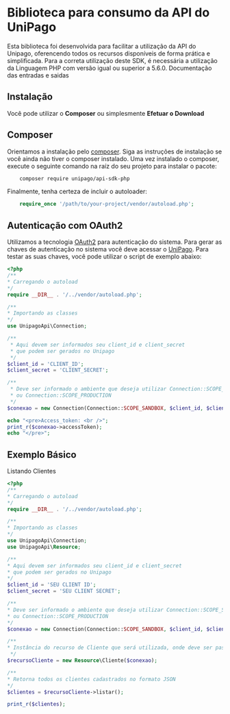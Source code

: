 Biblioteca para consumo da API do UniPago
=====
Esta biblioteca foi desenvolvida para facilitar a utilização da API do Unipago, oferencendo todos os recursos disponíveis de forma prática e simplificada.
Para a correta utilização deste SDK, é necessária a utilização da Linguagem PHP com versão igual ou superior a 5.6.0.
Documentação das entradas e saidas

## Instalação

Você pode utilizar o <b>Composer</b> ou simplesmente <b>Efetuar o Download</b>

## Composer

Orientamos a instalação pelo [composer](https://getcomposer.org/). Siga as  instruções de instalação se você ainda não tiver o composer instalado.
Uma vez instalado o composer, execute o seguinte comando na raíz do seu projeto para instalar o pacote:

```sh
    composer require unipago/api-sdk-php
```

Finalmente, tenha certeza de incluir o autoloader:

```php
    require_once '/path/to/your-project/vendor/autoload.php';
```
## Autenticação com OAuth2

Utilizamos a tecnologia [OAuth2](https://oauth.net/2/) para autenticação do sistema. 
Para gerar as chaves de autenticação no sistema você deve acessar o [UniPago](https://unipago.com.br/configuracoes-api/listar).
Para testar as suas chaves, você pode utilizar o script de exemplo abaixo:


```php
<?php
/**
* Carregando o autoload
*/
require __DIR__ . '/../vendor/autoload.php';

/**
* Importando as classes
*/
use UnipagoApi\Connection;

/**
 * Aqui devem ser informados seu client_id e client_secret
 * que podem ser gerados no Unipago
 */
$client_id = 'CLIENT_ID';
$client_secret = 'CLIENT_SECRET';

/**
 * Deve ser informado o ambiente que deseja utilizar Connection::SCOPE_SANDBOX
 * ou Connection::SCOPE_PRODUCTION
 */
$conexao = new Connection(Connection::SCOPE_SANDBOX, $client_id, $client_secret);

echo "<pre>Access_token: <br />";
print_r($conexao->accessToken);
echo "</pre>";

```

## Exemplo Básico

Listando Clientes
```php
<?php
/**
* Carregando o autoload
*/
require __DIR__ . '/../vendor/autoload.php';

/**
* Importando as classes
*/
use UnipagoApi\Connection;
use UnipagoApi\Resource;

/**
* Aqui devem ser informados seu client_id e client_secret 
* que podem ser gerados no Unipago
*/
$client_id = 'SEU CLIENT ID';
$client_secret = 'SEU CLIENT SECRET';

/**
* Deve ser informado o ambiente que deseja utilizar Connection::SCOPE_SANDBOX
* ou Connection::SCOPE_PRODUCTION  
*/
$conexao = new Connection(Connection::SCOPE_SANDBOX, $client_id, $client_secret);

/**
* Instância do recurso de Cliente que será utilizada, onde deve ser passada a conexão
 */
$recursoCliente = new Resource\Cliente($conexao);

/**
* Retorna todos os clientes cadastrados no formato JSON
*/
$clientes = $recursoCliente->listar();

print_r($clientes);

```